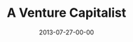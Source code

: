 ---
layout: message
category: message
series: "God Is ____"
title: "A Venture Capitalist"
date: 2013-07-27-00-00
message_id: 800
sc-permalink-url: "http://soundcloud.com/crdschurch/a-venture-capitalist-1"
audio: "http://s3.amazonaws.com/crossroads-media/messages/audio/god_is_03.mp3"
audio-duration: "47:33"
description: "Tim Senff talks about how God is like a venture capitalist."
video: "http://s3.amazonaws.com/crossroads-media/messages/video/god_is_03.mp4"
video-duration: "47:39"
yt-video-id: "pfSOaUUMQ_k"
video-image: "http://s3.amazonaws.com/crossroads-media/images/god_is_03_still.jpg"
program: "http://s3.amazonaws.com/crossroads-media/documents/07_27-28_13Program_LO.pdf"
tag: 
 - tim-senff
 - citylink
 - reachout
explicit: false
---